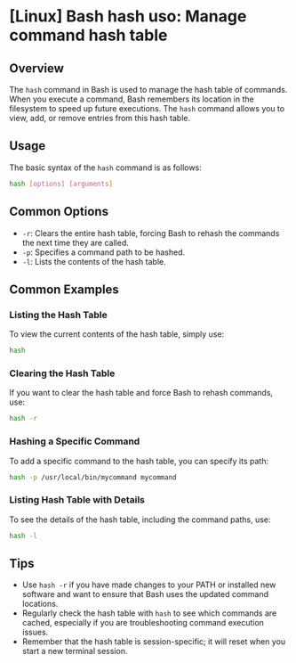 # [Linux] Bash hash uso: Manage command hash table

## Overview
The `hash` command in Bash is used to manage the hash table of commands. When you execute a command, Bash remembers its location in the filesystem to speed up future executions. The `hash` command allows you to view, add, or remove entries from this hash table.

## Usage
The basic syntax of the `hash` command is as follows:

```bash
hash [options] [arguments]
```

## Common Options
- `-r`: Clears the entire hash table, forcing Bash to rehash the commands the next time they are called.
- `-p`: Specifies a command path to be hashed.
- `-l`: Lists the contents of the hash table.

## Common Examples

### Listing the Hash Table
To view the current contents of the hash table, simply use:

```bash
hash
```

### Clearing the Hash Table
If you want to clear the hash table and force Bash to rehash commands, use:

```bash
hash -r
```

### Hashing a Specific Command
To add a specific command to the hash table, you can specify its path:

```bash
hash -p /usr/local/bin/mycommand mycommand
```

### Listing Hash Table with Details
To see the details of the hash table, including the command paths, use:

```bash
hash -l
```

## Tips
- Use `hash -r` if you have made changes to your PATH or installed new software and want to ensure that Bash uses the updated command locations.
- Regularly check the hash table with `hash` to see which commands are cached, especially if you are troubleshooting command execution issues.
- Remember that the hash table is session-specific; it will reset when you start a new terminal session.